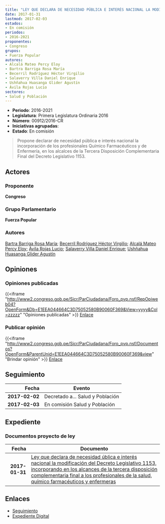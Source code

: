 ```yaml
---
title: "LEY QUE DECLARA DE NECESIDAD PÚBLICA E INTERÉS NACIONAL LA MODIFICACIÓN DEL DECRETO LEGISLATIVO 1153, INCORPORANDO EN LOS ALCANCES DE LA TERCERA DISPOSICIÓN COMPLEMENTARIA FINAL A LOS PROFESIONALES DE LA SALUD, QUÍMICO FARMACÉUTICOS Y ENFERMERAS"
date: 2017-01-31
lastmod: 2017-02-03
estados:
- En comisión
periodos:
- 2016-2021
proponentes:
- Congreso
grupos:
- Fuerza Popular
autores:
- Alcalá Mateo Percy Eloy
- Bartra Barriga Rosa María
- Becerril Rodríguez Héctor Virgilio
- Salaverry Villa Daniel Enrique
- Ushñahua Huasanga Glider Agustín
- Ávila Rojas Lucio
sectores:
- Salud y Población
---
```

- **Periodo**: 2016-2021
- **Legislatura**: Primera Legislatura Ordinaria 2016
- **Número**: 00912/2016-CR
- **Iniciativas agrupadas**: 
- **Estado**: En comisión

> Propone declarar de necesidad pública e interés nacional la incorporación de los profesionales Químico Farmacéuticos y de Enfermería, en los alcalces de la Tercera Disposición Complementaria Final del Decreto Legislativo 1153.


## Actores

### Proponente

**Congreso**

### Grupo Parlamentario

**Fuerza Popular**

### Autores

[Bartra Barriga Rosa María](mailto:mailto:rbartra@congreso.gob.pe); [Becerril Rodríguez Héctor Virgilio](mailto:mailto:hbecerril@congreso.gob.pe); [Alcalá Mateo Percy Eloy](mailto:mailto:palcala@congreso.gob.pe); [Ávila Rojas Lucio](mailto:mailto:lavilar@congreso.gob.pe); [Salaverry Villa Daniel Enrique](mailto:mailto:dsalaverry@congreso.gob.pe); [Ushñahua Huasanga Glider Agustín](mailto:mailto:gushnahua@congreso.gob.pe)

## Opiniones

### Opiniones publicadas

{{<iframe "http://www2.congreso.gob.pe/Sicr/ParCiudadana/Foro_pvp.nsf/RepOpiweb04?OpenForm&Db=E1EEA044664C3D75052580B90060F369&View=yyyy&Col=zzzzz" "Opiniones publicadas" >}}
[Enlace](http://www2.congreso.gob.pe/Sicr/ParCiudadana/Foro_pvp.nsf/RepOpiweb04?OpenForm&Db=E1EEA044664C3D75052580B90060F369&View=yyyy&Col=zzzzz)

### Publicar opinión

{{<iframe "http://www2.congreso.gob.pe/Sicr/ParCiudadana/Foro_pvp.nsf/Documentos?OpenForm&ParentUnid=E1EEA044664C3D75052580B90060F369&view" "Brindar opinión" >}}
[Enlace](http://www2.congreso.gob.pe/Sicr/ParCiudadana/Foro_pvp.nsf/Documentos?OpenForm&ParentUnid=E1EEA044664C3D75052580B90060F369&view)


## Seguimiento

| Fecha | Evento |
|------:|--------|
| **2017-02-02** | Decretado a... Salud y Población |
| **2017-02-03** | En comisión Salud y Población |

## Expediente

### Documentos proyecto de ley

| Fecha | Documento |
|------:|-----------|
| **2017-01-31** | [Ley que declara de necesidad ública e interés nacional la modificación del Decreto Legislativo 1153, incorporando en los alcances de la tercera disposición complementaria final a los profesionales de la salud, químico farmacéuticos y enfermeras](http://www.leyes.congreso.gob.pe/Documentos/2016_2021/Proyectos_de_Ley_y_de_Resoluciones_Legislativas/PL0091220170131.pdf) |

## Enlaces

- [Seguimiento](http://www2.congreso.gob.pe/Sicr/TraDocEstProc/CLProLey2016.nsf/f7fff46988ca05b1052578e100829cc7/748f0ed6e307e9e3052580b9006583c0?OpenDocument)
- [Expediente Digital](http://www2.congreso.gob.pe/Sicr/TraDocEstProc/Expvirt_2011.nsf/visbusqptramdoc1621/00912?opendocument)

